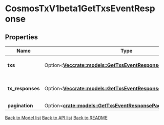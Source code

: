 # CosmosTxV1beta1GetTxsEventResponse

## Properties

Name | Type | Description | Notes
------------ | ------------- | ------------- | -------------
**txs** | Option<[**Vec<crate::models::GetTxsEventResponseTxsInner>**](GetTxsEvent_response_txs_inner.md)> | txs is the list of queried transactions. | [optional]
**tx_responses** | Option<[**Vec<crate::models::GetTxsEventResponseTxResponsesInner>**](GetTxsEvent_response_tx_responses_inner.md)> | tx_responses is the list of queried TxResponses. | [optional]
**pagination** | Option<[**crate::models::GetTxsEventResponsePagination**](GetTxsEvent_response_pagination.md)> |  | [optional]

[Back to Model list](../README.md#documentation-for-models) [Back to API list](../README.md#documentation-for-api-endpoints) [Back to README](../README.md)



